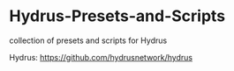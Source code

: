 # Hydrus-Presets-and-Scripts
collection of presets and scripts for Hydrus

Hydrus: https://github.com/hydrusnetwork/hydrus
